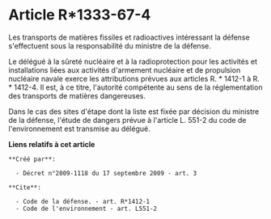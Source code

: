 # Article R*1333-67-4

Les transports de matières fissiles et radioactives intéressant la défense s'effectuent sous la responsabilité du ministre de
la défense. 

Le délégué à la sûreté nucléaire et à la radioprotection pour les activités et installations liées aux activités d'armement
nucléaire et de propulsion nucléaire navale exerce les attributions prévues aux articles R. * 1412-1 à R. * 1412-4. Il est, à
ce titre, l'autorité compétente au sens de la réglementation des transports de matières dangereuses. 

Dans le cas des sites d'étape dont la liste est fixée par décision du ministre de la défense, l'étude de dangers prévue à
l'article L. 551-2 du code de l'environnement est transmise au délégué.

**Liens relatifs à cet article**

	**Créé par**:

	  - Décret n°2009-1118 du 17 septembre 2009 - art. 3

	**Cite**:

	  - Code de la défense. - art. R*1412-1
	  - Code de l'environnement - art. L551-2
